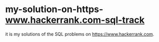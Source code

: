 # my-solution-on-https-www.hackerrank.com-sql-track
it is my solutions of the  SQL problems  on https://www.hackerrank.com.
